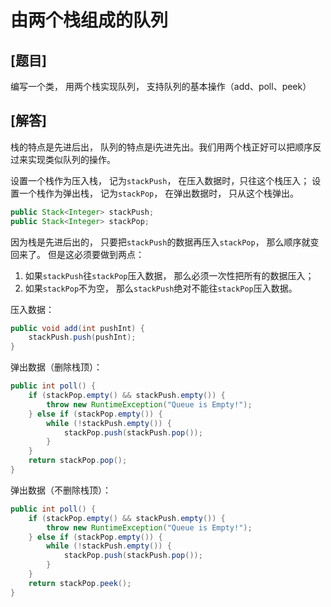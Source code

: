 # 由两个栈组成的队列

## [题目]

编写一个类， 用两个栈实现队列， 支持队列的基本操作（add、poll、peek）

## [解答]

栈的特点是先进后出， 队列的特点是i先进先出。我们用两个栈正好可以把顺序反过来实现类似队列的操作。

设置一个栈作为压入栈， 记为`stackPush`， 在压入数据时，只往这个栈压入；
设置一个栈作为弹出栈， 记为`stackPop`， 在弹出数据时， 只从这个栈弹出。

```java
public Stack<Integer> stackPush;
public Stack<Integer> stackPop;
```

因为栈是先进后出的， 只要把`stackPush`的数据再压入`stackPop`， 那么顺序就变回来了。
但是这必须要做到两点：
1. 如果`stackPush`往`stackPop`压入数据， 那么必须一次性把所有的数据压入；
2. 如果`stackPop`不为空， 那么`stackPush`绝对不能往`stackPop`压入数据。

压入数据：

```java
public void add(int pushInt) {
    stackPush.push(pushInt);
}
```

弹出数据（删除栈顶）：

```java
public int poll() {
    if (stackPop.empty() && stackPush.empty()) {
        throw new RuntimeException("Queue is Empty!");
    } else if (stackPop.empty()) {
        while (!stackPush.empty()) {
            stackPop.push(stackPush.pop());
        }
    }
    return stackPop.pop();
}
```

弹出数据（不删除栈顶）：

```java
public int poll() {
    if (stackPop.empty() && stackPush.empty()) {
        throw new RuntimeException("Queue is Empty!");
    } else if (stackPop.empty()) {
        while (!stackPush.empty()) {
            stackPop.push(stackPush.pop());
        }
    }
    return stackPop.peek();
}
```